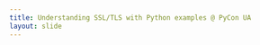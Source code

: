 ```yaml
---
title: Understanding SSL/TLS with Python examples @ PyCon UA
layout: slide
---
```


<section data-markdown data-background-image="{{ "/images/bg/pyconua-cover.jpeg" | prepend: site.baseurl }}"><script type="text/template">
  # The bar quiz

  <br><br><br><br><br><br><br><br><br><br><br>

  ### April 29, 2018
</script></section>

<section data-markdown><script type="text/template">
  # In 🇺🇦Ukraine
  ### a 🇧🇪Belgian, a 🇧🇷Brazilian and an 🇮🇱Israeli
  # walk into a bar
</script></section>

<section data-markdown><script type="text/template">
  # The waiter looks
  # at them and says
  ## Is this some kind of joke?
</script></section>

<section data-markdown><script type="text/template">
  # Now seriously...
</script></section>

<section data-markdown><script type="text/template">
  # In 🇺🇦Ukraine
  ### a 🇧🇪Belgian, a 🇧🇷Brazilian and an 🇮🇱Israeli
  # walk into a bar
</script></section>

<section data-markdown data-background-image="{{ "/images/bg/masquerain.png" | prepend: site.baseurl }}">
<script type="text/template">
  #### Suddenly
  ##### a wild bug appears!
</script></section>

<section data-markdown><script type="text/template">
  ## How do they
  # fix it?
</script></section>

<section data-markdown><script type="text/template">
  ## Best answer on twitter
  ## will eventually
  ## get random swag
  # use
  ## #uapycon
  ## #barquiz
</script></section>

<section data-markdown><script type="text/template">
  ## We will eventually
  # contact you
</script></section>

<section data-markdown><script type="text/template">
  # It took me
  ## 15 minutes to make
  # these slides
</script></section>

<section data-markdown><script type="text/template">
  ## And remember!
  # #uapycon
  # #barquiz
</script></section>
